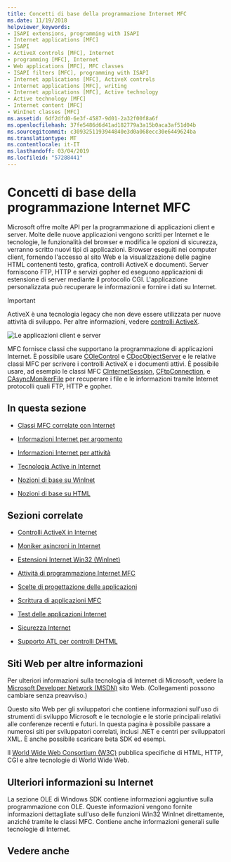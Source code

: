 ```yaml
---
title: Concetti di base della programmazione Internet MFC
ms.date: 11/19/2018
helpviewer_keywords:
- ISAPI extensions, programming with ISAPI
- Internet applications [MFC]
- ISAPI
- ActiveX controls [MFC], Internet
- programming [MFC], Internet
- Web applications [MFC], MFC classes
- ISAPI filters [MFC], programming with ISAPI
- Internet applications [MFC], ActiveX controls
- Internet applications [MFC], writing
- Internet applications [MFC], Active technology
- Active technology [MFC]
- Internet content [MFC]
- WinInet classes [MFC]
ms.assetid: 6df2dfd0-6e3f-4587-9d01-2a32f00f8a6f
ms.openlocfilehash: 37fe5486d6d41ad182779a3a15b0aca3af51d04b
ms.sourcegitcommit: c3093251193944840e3d0a068ecc30e6449624ba
ms.translationtype: MT
ms.contentlocale: it-IT
ms.lasthandoff: 03/04/2019
ms.locfileid: "57288441"
---
```

# <a name="mfc-internet-programming-basics"></a>Concetti di base della programmazione Internet MFC

Microsoft offre molte API per la programmazione di applicazioni client e server. Molte delle nuove applicazioni vengono scritti per Internet e le tecnologie, le funzionalità del browser e modifica le opzioni di sicurezza, verranno scritto nuovi tipi di applicazioni. Browser eseguiti nei computer client, fornendo l'accesso al sito Web e la visualizzazione delle pagine HTML contenenti testo, grafica, controlli ActiveX e documenti. Server forniscono FTP, HTTP e servizi gopher ed eseguono applicazioni di estensione di server mediante il protocollo CGI. L'applicazione personalizzata può recuperare le informazioni e fornire i dati su Internet.

>[!IMPORTANT]
> ActiveX è una tecnologia legacy che non deve essere utilizzata per nuove attività di sviluppo. Per altre informazioni, vedere [controlli ActiveX](activex-controls.md).

![Le applicazioni client e server](../mfc/media/vc38bq1.gif "applicazioni Client e server")

MFC fornisce classi che supportano la programmazione di applicazioni Internet. È possibile usare [COleControl](../mfc/reference/colecontrol-class.md) e [CDocObjectServer](../mfc/reference/cdocobjectserver-class.md) e le relative classi MFC per scrivere i controlli ActiveX e i documenti attivi. È possibile usare, ad esempio le classi MFC [CInternetSession](../mfc/reference/cinternetsession-class.md), [CFtpConnection](../mfc/reference/cftpconnection-class.md), e [CAsyncMonikerFile](../mfc/reference/casyncmonikerfile-class.md) per recuperare i file e le informazioni tramite Internet protocolli quali FTP, HTTP e gopher.

## <a name="in-this-section"></a>In questa sezione

- [Classi MFC correlate con Internet](../mfc/internet-related-mfc-classes.md)

- [Informazioni Internet per argomento](../mfc/internet-information-by-topic.md)

- [Informazioni Internet per attività](../mfc/internet-information-by-task.md)

- [Tecnologia Active in Internet](../mfc/active-technology-on-the-internet.md)

- [Nozioni di base su WinInet](../mfc/wininet-basics.md)

- [Nozioni di base su HTML](../mfc/html-basics.md)

## <a name="related-sections"></a>Sezioni correlate

- [Controlli ActiveX in Internet](../mfc/activex-controls-on-the-internet.md)

- [Moniker asincroni in Internet](../mfc/asynchronous-monikers-on-the-internet.md)

- [Estensioni Internet Win32 (WinInet)](../mfc/win32-internet-extensions-wininet.md)

- [Attività di programmazione Internet MFC](../mfc/mfc-internet-programming-tasks.md)

- [Scelte di progettazione delle applicazioni](../mfc/application-design-choices.md)

- [Scrittura di applicazioni MFC](../mfc/writing-mfc-applications.md)

- [Test delle applicazioni Internet](../mfc/testing-internet-applications.md)

- [Sicurezza Internet](../mfc/internet-security-cpp.md)

- [Supporto ATL per controlli DHTML](../atl/atl-support-for-dhtml-controls.md)

##  <a name="_core_web_sites_for_more_information"></a> Siti Web per altre informazioni

Per ulteriori informazioni sulla tecnologia di Internet di Microsoft, vedere la [Microsoft Developer Network (MSDN)](http://go.microsoft.com/fwlink/p/?linkid=56322) sito Web. (Collegamenti possono cambiare senza preavviso.)

Questo sito Web per gli sviluppatori che contiene informazioni sull'uso di strumenti di sviluppo Microsoft e le tecnologie e le storie principali relativi alle conferenze recenti e futuri. In questa pagina è possibile passare a numerosi siti per sviluppatori correlati, inclusi .NET e centri per sviluppatori XML. È anche possibile scaricare beta SDK ed esempi.

Il [World Wide Web Consortium (W3C)](http://go.microsoft.com/fwlink/p/?linkid=37125) pubblica specifiche di HTML, HTTP, CGI e altre tecnologie di World Wide Web.

##  <a name="_core_more_internet_help"></a> Ulteriori informazioni su Internet

La sezione OLE di Windows SDK contiene informazioni aggiuntive sulla programmazione con OLE. Queste informazioni vengono fornite informazioni dettagliate sull'uso delle funzioni Win32 WinInet direttamente, anziché tramite le classi MFC. Contiene anche informazioni generali sulle tecnologie di Internet.

## <a name="see-also"></a>Vedere anche
